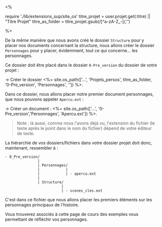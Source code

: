 <!-- #42 Création du dossier pour les personnages -->
<%

require './lib/extensions_sup/site_os'
titre_projet = user.projet.get(:titre) || "Titre Projet"
titre_as_folder = titre_projet.gsub(/[^a-zA-Z_\-]/,'')

%>

De la même manière que nous avons créé le dossier `Structure` pour y placer nos documents concernant la structure, nous allons créer le dossier `Personnages` pour y placer, évidemment, tout ce qui concerne… les personnages.

Ce dossier doit être placé dans le dossier `0-Pre_version` du dossier de votre projet :

-> Créer le dossier <%= site.os_path(['...', 'Projets_persos', titre_as_folder, '0-Pre_version', 'Personnages', '']) %>.

Dans ce dossier, nous allons placer notre premier document personnages, que nous pouvons appeler `Apercu.ext` :

-> Créer un document : <%= site.os_path(['...', '0-Pre_version','Personnages', 'Apercu.ext']) %>.


> Note : là aussi, comme nous l'avons déjà vu, l'extension du fichier (le texte après le point dans le nom du fichier) dépend de votre éditeur de texte.


La hiérarchie de vos dossiers/fichiers dans votre dossier projet doit donc, maintenant, ressembler à :

    - 0_Pre_version/
                   |
                   | Personnages/
                   |            |
                   |            | - apercu.ext
                   |
                   | Structure/
                              |
                              | - scenes_cles.ext

C'est dans ce fichier que nous allons placer les premiers éléments sur les personnages principaux de l'histoire.

Vous trouverez associés à cette page de cours des exemples vous permettant de réfléchir vos personnages.